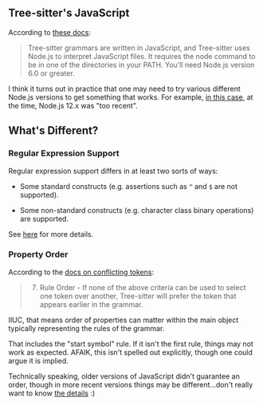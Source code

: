 ## Tree-sitter's JavaScript

According to [these
docs](https://tree-sitter.github.io/tree-sitter/creating-parsers#dependencies):

> Tree-sitter grammars are written in JavaScript, and Tree-sitter uses
> Node.js to interpret JavaScript files. It requires the node command
> to be in one of the directories in your PATH. You’ll need Node.js
> version 6.0 or greater.

I think it turns out in practice that one may need to try various
different Node.js versions to get something that works.  For example,
[in this case](https://github.com/tree-sitter/tree-sitter/issues/409),
at the time, Node.js 12.x was "too recent".

## What's Different?

### Regular Expression Support

Regular expression support differs in at least two sorts of ways:

* Some standard constructs (e.g. assertions such as `^` and `$` are
  not supported).

* Some non-standard constructs (e.g. character class binary
  operations) are supported.

See
[here](https://github.com/sogaiu/ts-questions/blob/943286abf49bdc621ee6466c2ca0dd75d2a76606/questions/what-regex-features-are-supported/README.md)
for more details.

### Property Order

According to the [docs on conflicting
tokens](https://tree-sitter.github.io/tree-sitter/creating-parsers#conflicting-tokens):

> 7. Rule Order - If none of the above criteria can be used to select
>    one token over another, Tree-sitter will prefer the token that
>    appears earlier in the grammar.

IIUC, that means order of properties can matter within the main object
typically representing the rules of the grammar.

That includes the "start symbol" rule.  If it isn't the first rule,
things may not work as expected.  AFAIK, this isn't spelled out
explicitly, though one could argue it is implied.

Technically speaking, older versions of JavaScript didn't guarantee an
order, though in more recent versions things may be different...don't
really want to know [the
details](https://stackoverflow.com/a/30919039) :)

